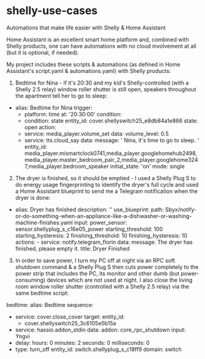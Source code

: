 # shelly-use-cases
Automations that make life easier with Shelly &amp; Home Assistant


Home Assistant is an excellent smart home platform and, combined with Shelly products, one can have automations with no cloud involvement at all (but it is optional, if needed).

My project includes these scripts & automations (as defined in Home Assistant's script.yaml & automations.yaml) with Shelly products:

1. Bedtime for Nina - if it's 20:30 and my kid's Shelly-controlled (with a Shelly 2.5 relay) window roller shutter is still open, speakers throughout the apartment tell her to go to sleep: 

- alias: Bedtime for Nina
  trigger:
  - platform: time
    at: '20:30:00'
  condition:
  - condition: state
    entity_id: cover.shellyswitch25_e8db84a1e866
    state: open
  action:
  - service: media_player.volume_set
    data:
      volume_level: 0.5
  - service: tts.cloud_say
    data:
      message: ' Nina, it's time to go to sleep. '
      entity_id: media_player.mismartclock0741,media_player.googlehomehub2498,media_player.master_bedroom_pair_2,media_player.googlehome3247,media_player.bedroom_speaker
  initial_state: 'on'
  mode: single


2. The dryer is finished, so it should be emptied - I used a Shelly Plug S to do energy usage fingerprinting to identify the dryer's full cycle and used a Home Assistant blueprint to send me a Telegram notification when the dryer is done:

- alias: Dryer has finished
  description: ''
  use_blueprint:
    path: Sbyx/notify-or-do-something-when-an-appliance-like-a-dishwasher-or-washing-machine-finishes.yaml
    input:
      power_sensor: sensor.shellyplug_s_c16e05_power
      starting_threshold: 100
      starting_hysteresis: 2
      finishing_threshold: 10
      finishing_hysteresis: 10
      actions:
      - service: notify.telegram_florin
        data:
          message: The dryer has finished, please empty it.
          title: Dryer Finished

3. In order to save power, I turn my PC off at night via an RPC soft shutdown command & a Shelly Plug S then cuts power completely to the power strip that includes the PC, its monitor and other dumb (but power-consuming) devices which are not used at night. I also close the living room window roller shutter (controlled with a Shelly 2.5 relay) via the same bedtime script:

bedtime:
  alias: Bedtime
  sequence:
  - service: cover.close_cover
    target:
      entity_id:
      - cover.shellyswitch25_3c6105e5b15a
  - service: hassio.addon_stdin
    data:
      addon: core_rpc_shutdown
      input: Yngvi
  - delay:
      hours: 0
      minutes: 2
      seconds: 0
      milliseconds: 0
  - type: turn_off
    entity_id: switch.shellyplug_s_c18ff9
    domain: switch 
